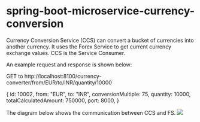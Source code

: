 # spring-boot-microservice-currency-conversion
Currency Conversion Service (CCS) can convert a bucket of currencies into another currency. It uses the Forex Service to get current currency exchange values. CCS is the Service Consumer.

An example request and response is shown below:

GET to http://localhost:8100/currency-converter/from/EUR/to/INR/quantity/10000

{
  id: 10002,
  from: "EUR",
  to: "INR",
  conversionMultiple: 75,
  quantity: 10000,
  totalCalculatedAmount: 750000,
  port: 8000,
}

The diagram below shows the communication between CCS and FS.
<img src="http://www.springboottutorial.com/images/Spring-Boot-Microservice-1-CCS-FS.png"/>
